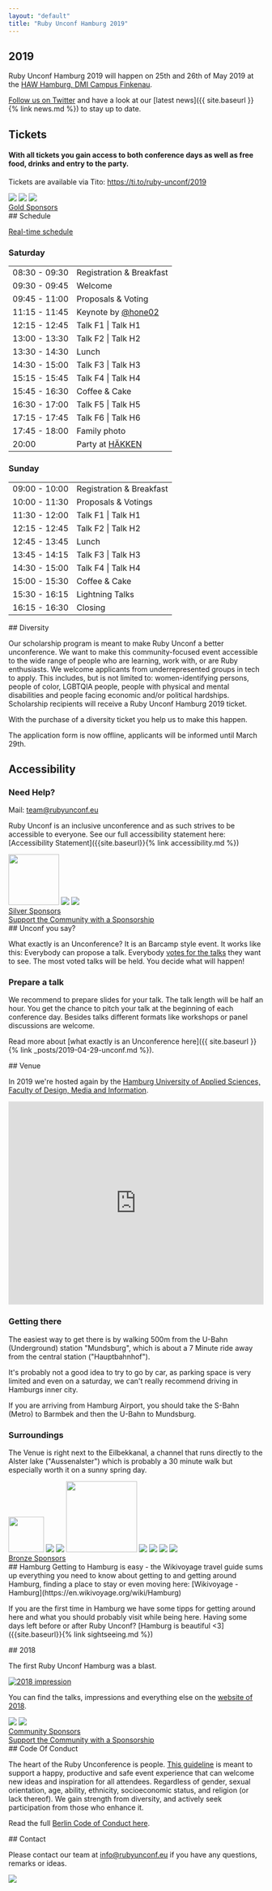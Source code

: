 ```yaml
---
layout: "default"
title: "Ruby Unconf Hamburg 2019"
---
```


<div class="content-section content-section--purplebg" markdown="1">

## 2019

Ruby Unconf Hamburg 2019 will happen on 25th and 26th of May 2019 at the [HAW Hamburg, DMI Campus Finkenau](#venue).

[Follow us on Twitter](https://twitter.com/RubyUnconfEU) and have a look at our [latest news]({{ site.baseurl }}{% link news.md %}) to stay up to date.

</div>
<div class="content-section content-section--whitebg" markdown="1">

## Tickets

#### With all tickets you gain access to both conference days as well as free food, drinks and entry to the party.

<tito-widget event="ruby-unconf/2019">
<p>Tickets are available via Tito: <a href="https://ti.to/ruby-unconf/2019">https://ti.to/ruby-unconf/2019</a></p>
</tito-widget>

</div>

<div class="content-section" markdown="1">
  <div class="sponsor__list">
    <a class="sponsor__logo" href="https://www.sumcumo.com/" target="_blank"><img src="assets/images/sponsors/sumcumo.svg"></a>
    <a class="sponsor__logo" href="https://www.xing.com/" target="_blank"><img src="assets/images/sponsors/xing.svg"></a>
    <a class="sponsor__logo" href="https://www.talent.io/?utm_source=event&utm_campaign=RubyUnConf&utm_content=talentioBlurb" target="_blank"><img src="assets/images/sponsors/talent-io.png"></a>
  </div>
  <div class="sponsor__text">
    <a href="{{ site.baseurl }}{% link sponsors.md %}#gold-sponsors">Gold Sponsors</a>
  </div>
</div>

<div class="content-section content-section--whitebg" markdown="1">
## Schedule

<a class="button button-schedule" href="https://docs.google.com/spreadsheets/d/1YLiU9QU6HH_MaRT-zh_yJf6pQfUdYk59plJUwaOWciE/edit?usp=sharing">Real-time schedule</a>

  <div class="schedules-container">
    <div class="schedule">
      <h3>Saturday</h3>
      <table>
        <tbody>
          <tr>
            <td class="schedule__time">08:30 - 09:30</td>
            <td>Registration &amp; Breakfast</td>
          </tr>
          <tr>
            <td class="schedule__time">09:30 - 09:45</td>
            <td>Welcome</td>
          </tr>
          <tr>
            <td class="schedule__time">09:45 - 11:00</td>
            <td>Proposals &amp; Voting</td>
          </tr>
          <tr>
            <td class="schedule__time">11:15 - 11:45</td>
            <td>Keynote by <a href="https://twitter.com/hone02">@hone02</a></td>
          </tr>
          <tr>
            <td class="schedule__time">12:15 - 12:45</td>
            <td>Talk F1 | Talk H1</td>
          </tr>
          <tr>
            <td class="schedule__time">13:00 - 13:30</td>
            <td>Talk F2 | Talk H2</td>
          </tr>
          <tr>
            <td class="schedule__time">13:30 - 14:30</td>
            <td>Lunch</td>
          </tr>
          <tr>
            <td class="schedule__time">14:30 - 15:00</td>
            <td>Talk F3 | Talk H3</td>
          </tr>
          <tr>
            <td class="schedule__time">15:15 - 15:45</td>
            <td>Talk F4 | Talk H4</td>
          </tr>
          <tr>
            <td class="schedule__time">15:45 - 16:30</td>
            <td>Coffee &amp; Cake</td>
          </tr>
          <tr>
            <td class="schedule__time">16:30 - 17:00</td>
            <td>Talk F5 | Talk H5</td>
          </tr>
          <tr>
            <td class="schedule__time">17:15 - 17:45</td>
            <td>Talk F6 | Talk H6</td>
          </tr>
          <tr>
            <td class="schedule__time">17:45 - 18:00</td>
            <td>Family photo</td>
          </tr>
          <tr>
            <td class="schedule__time">20:00</td>
            <td>Party at <a href="https://goo.gl/maps/LeKx9JqQDaYyEAxD8">HÄKKEN</a>
            </td>
          </tr>
        </tbody>
      </table>
    </div>
    <div class="schedule">
      <h3>Sunday</h3>
      <table>
        <tbody>
          <tr>
            <td class="schedule__time">09:00 - 10:00</td>
            <td>Registration &amp; Breakfast</td>
          </tr>
          <tr>
            <td class="schedule__time">10:00 - 11:30</td>
            <td>Proposals &amp; Votings</td>
          </tr>
          <tr>
            <td class="schedule__time">11:30 - 12:00</td>
            <td>Talk F1 | Talk H1</td>
          </tr>
          <tr>
            <td class="schedule__time">12:15 - 12:45</td>
            <td>Talk F2 | Talk H2</td>
          </tr>
          <tr>
            <td class="schedule__time">12:45 - 13:45</td>
            <td>Lunch</td>
          </tr>
          <tr>
            <td class="schedule__time">13:45 - 14:15</td>
            <td>Talk F3 | Talk H3</td>
          </tr>
          <tr>
            <td class="schedule__time">14:30 - 15:00</td>
            <td>Talk F4 | Talk H4</td>
          </tr>
          <tr>
            <td class="schedule__time">15:00 - 15:30</td>
            <td>Coffee &amp; Cake</td>
          </tr>
          <tr>
            <td class="schedule__time">15:30 - 16:15</td>
            <td>Lightning Talks</td>
          </tr>
          <tr>
            <td class="schedule__time">16:15 - 16:30</td>
            <td>Closing</td>
          </tr>
        </tbody>
      </table>
    </div>
  </div>
</div>

<div class="content-section content-section--purplebg" markdown="1">
## Diversity

Our scholarship program is meant to make Ruby Unconf a better unconference. We want to make this community-focused event accessible to the wide range of people who are learning, work with, or are Ruby enthusiasts. We welcome applicants from underrepresented groups in tech to apply. This includes, but is not limited to: women-identifying persons, people of color, LGBTQIA people, people with physical and mental disabilities and people facing economic and/or political hardships. Scholarship recipients will receive a Ruby Unconf Hamburg 2019 ticket.

With the purchase of a diversity ticket you help us to make this happen.

The application form is now offline, applicants will be informed until March 29th.

</div>
<div class="content-section content-section" markdown="1">

## Accessibility

### Need Help?
Mail: [team@rubyunconf.eu](mailto:team@rubyunconf.eu)


Ruby Unconf is an inclusive unconference and as such strives to be accessible to everyone. See our full accessibility statement here: [Accessibility Statement]({{site.baseurl}}{% link accessibility.md %})

</div>
<div class="content-section content-section--whitebg" markdown="1">
  <div class="sponsor__list">
    <a class="sponsor__logo" href="https://www.wlw.de/" target="_blank"><img src="assets/images/sponsors/wlw.svg" style="height:100px;"></a>
    <a class="sponsor__logo" href="https://phraseapp.com/" target="_blank"><img src="assets/images/sponsors/parrotandlogo.png"></a>
    <a class="sponsor__logo" href="https://www.x-ion.de/" target="_blank"><img src="assets/images/sponsors/x-ion.svg"></a>
  </div>
  <div class="sponsor__text">
    <a href="{{ site.baseurl }}{% link sponsors.md %}#silver-sponsors">Silver Sponsors</a>
  </div>
  <div class="sponsor__text">
    <a href="https://drive.google.com/file/d/11QMNW0v7T9BrhfYtfJ7qm3It-MlTn1OT/view" target="_blank">Support the Community with a Sponsorship</a>
  </div>
</div>

<div class="content-section content-section--purplebg" markdown="1">
## Unconf you say?

What exactly is an Unconference? It is an Barcamp style event. It works like this: Everybody can propose a talk. Everybody [votes for the talks](https://photos.google.com/share/AF1QipMsEs4aQYcFM8huSV0wCqM9Ad8QUOThI8OLZ-i_25YpcQIWNQ3GUGs6AmKU4n_syw/photo/AF1QipMHzGrQcK3XB7m2Zgx6vOrpytIjW8RcwYpy14uM?key=akdDRURtREoySXRveVFlcmlkUVVENHRkOWN4Yy13) they want to see. The most voted talks will be held. You decide what will happen!

### Prepare a talk

We recommend to prepare slides for your talk. The talk length will be half an hour. You get the chance to pitch your talk at the beginning of each conference day. Besides talks different formats like workshops or panel discussions are welcome.

Read more about [what exactly is an Unconference here]({{ site.baseurl }}{% link _posts/2019-04-29-unconf.md %}).
</div>

<div class="content-section content-section" markdown="1">
## Venue

In 2019 we're hosted again by the <a href="https://www.haw-hamburg.de/english/about-us/faculties-departments/design-media-information.html">Hamburg University of Applied Sciences, Faculty of Design, Media and Information</a>.

<p>
  <iframe src="https://www.google.com/maps/embed?pb=!1m18!1m12!1m3!1d2369.3635298564614!2d10.031139751899804!3d53.56912837992829!2m3!1f0!2f0!3f0!3m2!1i1024!2i768!4f13.1!3m3!1m2!1s0x47b18ec9ad80408b%3A0x65298bd196908e49!2sHAW+Hamburg+-+Fakult%C3%A4t+DMI!5e0!3m2!1sde!2suk!4v1518718024833" style="border:0" allowfullscreen="" width="100%" height="400" frameborder="0"></iframe>
</p>

### Getting there

The easiest way to get there is by walking 500m from the U-Bahn (Underground) station "Mundsburg", which is about a 7 Minute ride away from the central station ("Hauptbahnhof").

It's probably not a good idea to try to go by car, as parking space is very limited and even on a saturday, we can't really recommend driving in Hamburgs inner city.

If you are arriving from Hamburg Airport, you should take the S-Bahn (Metro) to Barmbek and then the U-Bahn to Mundsburg.

### Surroundings

The Venue is right next to the Eilbekkanal, a channel that runs directly to the Alster lake ("Aussenalster") which is probably a 30 minute walk but especially worth it on a sunny spring day.
</div>

<div class="content-section content-section--whitebg" markdown="1">
  <div class="sponsor__list">
    <a class="sponsor__logo" href="https://www.toptranslation.com/" target="_blank"><img src="assets/images/sponsors/toptranslation.svg" style="height:70px;"></a>
    <a class="sponsor__logo" href="https://www.akra.de/" target="_blank"><img src="assets/images/sponsors/akra.gif"></a>
    <a class="sponsor__logo" href="https://lokalportal.de" target="_blank"><img src="assets/images/sponsors/lokalportal.png"></a>
    <a class="sponsor__logo" href="https://daliaresearch.com" target="_blank"><img src="assets/images/sponsors/daliaresearch.png" style="width: 140px;"></a>
    <a class="sponsor__logo" href="https://www.megorei.com" target="_blank"><img src="assets/images/sponsors/megorei.svg"></a>
    <a class="sponsor__logo" href="https://9elements.com" target="_blank"><img src="assets/images/sponsors/9elements.svg"></a>
    <a class="sponsor__logo" href="https://www.yogaeasy.de/?utm_medium=events&utm_source=kooperation&utm_campaign=traffic_rubyunconf&utm_content=extern" target="_blank"><img src="assets/images/sponsors/yogaeasy.png"></a>
    <a class="sponsor__logo" href="https://www.shopify.com" target="_blank"><img src="assets/images/sponsors/shopify.svg"></a>
  </div>
  <div class="sponsor__text">
    <a href="{{ site.baseurl }}{% link sponsors.md %}#bronze-sponsors">Bronze Sponsors</a>
  </div>
</div>

<div class="content-section content-section--purplebg" markdown="1">
## Hamburg
Getting to Hamburg is easy - the Wikivoyage travel guide sums up everything you need to know about getting to and getting around Hamburg, finding a place to stay or even moving here: [Wikivoyage - Hamburg](https://en.wikivoyage.org/wiki/Hamburg)

If you are the first time in Hamburg we have some tipps for getting around here and what you should probably visit while being here. Having some days left before or after Ruby Unconf? [Hamburg is beautiful <3]({{site.baseurl}}{% link sightseeing.md %})
</div>

<div class="content-section" markdown="1">
## 2018

The first Ruby Unconf Hamburg was a blast.

[![2018 impression](https://lh3.googleusercontent.com/n4xMai045Dd5mhbMKteHG30SBljmrolwWKhqUcgXC6a7ubVzHrqiVzEN1pVyVH3qgJqVGPgtrh22v-jKz6hkf5aEPpl0FeIJuLaHz8MYT1UhA2WK1G_NIpzWuY4n6T4wCdKQrARKbA=w1200)](/2018)

You can find the talks, impressions and everything else on the [website of 2018](https://2018.rubyunconf.eu).
</div>

<div class="content-section content-section--whitebg" markdown="1">
  <div class="sponsor__list">
    <a class="sponsor__logo" href="https://www.stickermule.com/eu/uses?utm_source=sponsorship&utm_medium=referral&utm_campaign=RubyUnconfHamburg19" target="_blank"><img src="assets/images/sponsors/stickermule.svg"></a>
    <a class="sponsor__logo" href="https://d-velop-nord.de/" target="_blank"><img src="assets/images/sponsors/dvelop_dark.png"></a>
  </div>
  <div class="sponsor__text">
    <a href="{{ site.baseurl }}{% link sponsors.md %}#community-sponsors">Community Sponsors</a>
  </div>
  <div class="sponsor__text">
    <a href="https://drive.google.com/file/d/11QMNW0v7T9BrhfYtfJ7qm3It-MlTn1OT/view" target="_blank">Support the Community with a Sponsorship</a>
  </div>
</div>

<div class="content-section content-section--purplebg" markdown="1">
## Code Of Conduct

The heart of the Ruby Unconference is people. [This guideline](https://berlincodeofconduct.org/) is meant to support a happy, productive and safe event experience that can welcome new ideas and inspiration for all attendees. Regardless of gender, sexual orientation, age, ability, ethnicity, socioeconomic status, and religion (or lack thereof). We gain strength from diversity, and actively seek participation from those who enhance it.

Read the full [Berlin Code of Conduct here](https://berlincodeofconduct.org/).
</div>

<div class="content-section content-section--whitebg" markdown="1">
## Contact

Please contact our team at <a href="mailto:info@rubyunconf.eu">info@rubyunconf.eu</a> if you have
any questions, remarks or ideas.

<img src="assets/images/team.jpg" />

</div>

